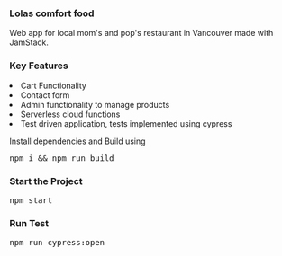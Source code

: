 <h3>Lolas comfort food</h3>
<p>
Web app for local mom's and pop's restaurant in Vancouver made with JamStack.</p>
<h3>Key Features </h3>
<li>Cart Functionality </li>
<li>Contact form</li> 
<li>Admin functionality to manage products</li>
<li>Serverless cloud functions</li>
<li>Test driven application, tests implemented using cypress</li>
</p>
Install dependencies and Build using
<pre>npm i && npm run build</pre>

<h3></h3>
<h3>Start the Project</h3>

<pre>npm start</pre>

<h3>Run Test</h3>

<pre>
npm run cypress:open
</pre>
